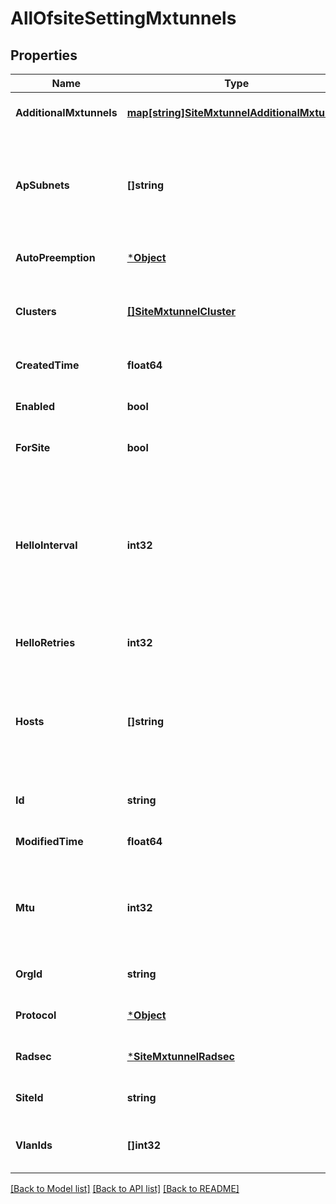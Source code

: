 # AllOfsiteSettingMxtunnels

## Properties
Name | Type | Description | Notes
------------ | ------------- | ------------- | -------------
**AdditionalMxtunnels** | [**map[string]SiteMxtunnelAdditionalMxtunnel**](site_mxtunnel_additional_mxtunnel.md) |  | [optional] [default to null]
**ApSubnets** | **[]string** | list of subnets where we allow AP to establish Mist Tunnels from | [optional] [default to null]
**AutoPreemption** | [***Object**](.md) |  | [optional] [default to null]
**Clusters** | [**[]SiteMxtunnelCluster**](site_mxtunnel_cluster.md) | for AP, how to connect to tunterm or radsecproxy | [optional] [default to null]
**CreatedTime** | **float64** |  | [optional] [default to null]
**Enabled** | **bool** |  | [optional] [default to null]
**ForSite** | **bool** |  | [optional] [default to null]
**HelloInterval** | **int32** | in seconds, used as heartbeat to detect if a tunnel is alive. AP will try another peer after missing N hellos specified by hello_retries | [optional] [default to 60]
**HelloRetries** | **int32** |  | [optional] [default to 7]
**Hosts** | **[]string** | hostnames or IPs where a Mist Tunnel will use as the Peer (i.e. they are reachable from AP) | [optional] [default to null]
**Id** | **string** |  | [optional] [default to null]
**ModifiedTime** | **float64** |  | [optional] [default to null]
**Mtu** | **int32** | 0 to enable PMTU, 552-1500 to start PMTU with a lower MTU | [optional] [default to 0]
**OrgId** | **string** |  | [optional] [default to null]
**Protocol** | [***Object**](.md) |  | [optional] [default to null]
**Radsec** | [***SiteMxtunnelRadsec**](site_mxtunnel_radsec.md) |  | [optional] [default to null]
**SiteId** | **string** |  | [optional] [default to null]
**VlanIds** | **[]int32** | list of vlan_ids that will be used | [optional] [default to null]

[[Back to Model list]](../README.md#documentation-for-models) [[Back to API list]](../README.md#documentation-for-api-endpoints) [[Back to README]](../README.md)

